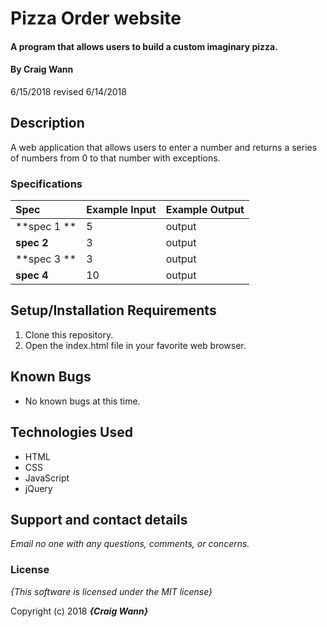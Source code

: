 # Pizza Order website

#### A program that allows users to build a custom imaginary pizza.

#### By **Craig Wann**
6/15/2018
revised 6/14/2018

## Description

A web application that allows users to enter a number and returns a series of numbers from 0 to that number with exceptions.


### Specifications
| Spec | Example Input | Example Output |
| :-------------     | :------------- | :------------- |
| **spec 1 ** | 5 | output |
| **spec 2** | 3 | output |
| **spec 3 **| 3 | output |
| **spec 4**| 10 | output |



## Setup/Installation Requirements

1. Clone this repository.
2. Open the index.html file in your favorite web browser.

## Known Bugs
* No known bugs at this time.

## Technologies Used
* HTML
* CSS
* JavaScript
* jQuery

## Support and contact details

_Email no one with any questions, comments, or concerns._

### License

*{This software is licensed under the MIT license}*

Copyright (c) 2018 **_{Craig Wann}_**

